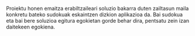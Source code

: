 Proiektu honen emaitza erabiltzaileari soluzio bakarra duten zailtasun maila konkretu bateko sudokuak eskaintzen dizkion aplikazioa da. Bai sudokua eta bai bere soluzioa egitura egokietan gorde behar dira, pentsatu zein izan daitekeen egokiena.
